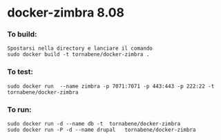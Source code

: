 docker-zimbra 8.08
=============

### To build:

	Spostarsi nella directory e lanciare il comando
    sudo docker build -t tornabene/docker-zimbra .
### To test:
    sudo docker run  --name zimbra -p 7071:7071 -p 443:443 -p 222:22 -t  tornabene/docker-zimbra

### To run:
    sudo docker run -d --name db -t  tornabene/docker-zimbra
    sudo docker run -P -d --name drupal   tornabene/docker-zimbra

 
 

